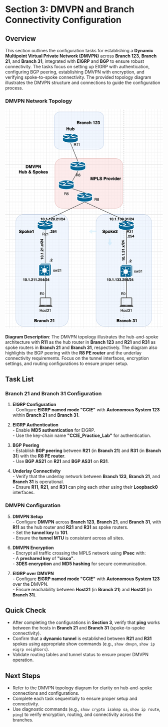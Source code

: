 # Section 3: DMVPN and Branch Connectivity Configuration

## Overview

This section outlines the configuration tasks for establishing a **Dynamic Multipoint Virtual Private Network (DMVPN)** across **Branch 123**, **Branch 21**, and **Branch 31**, integrated with **EIGRP** and **BGP** to ensure robust connectivity. The tasks focus on setting up EIGRP with authentication, configuring BGP peering, establishing DMVPN with encryption, and verifying spoke-to-spoke connectivity. The provided topology diagram illustrates the DMVPN structure and connections to guide the configuration process.

### DMVPN Network Topology

![DMVPN Network Topology](image-4.png "Network topology diagram for DMVPN, showing connections between R11 (hub), R21, and R31 (spokes)")

**Diagram Description**: The DMVPN topology illustrates the hub-and-spoke architecture with **R11** as the hub router in **Branch 123** and **R21** and **R31** as spoke routers in **Branch 21** and **Branch 31**, respectively. The diagram also highlights the BGP peering with the **R8 PE router** and the underlay connectivity requirements. Focus on the tunnel interfaces, encryption settings, and routing configurations to ensure proper setup.

## Task List

### Branch 21 and Branch 31 Configuration

1. **EIGRP Configuration**  
        - Configure **EIGRP named mode "CCIE"** with **Autonomous System 123** within **Branch 21** and **Branch 31**.  

2. **EIGRP Authentication**  
        - Enable **MD5 authentication** for EIGRP.  
        - Use the key-chain name **"CCIE_Practice_Lab"** for authentication.

3. **BGP Peering**  
        - Establish **BGP peering** between **R21** (in **Branch 21**) and **R31** (in **Branch 31**) with the **R8 PE router**.  
        - Use **BGP AS21** on **R21** and **BGP AS31** on **R31**.

4. **Underlay Connectivity**  
        - Verify that the underlay network between **Branch 123**, **Branch 21**, and **Branch 31** is operational.  
        - Ensure **R11**, **R21**, and **R31** can ping each other using their **Loopback0** interfaces.

### DMVPN Configuration

5. **DMVPN Setup**  
        - Configure **DMVPN** across **Branch 123**, **Branch 21**, and **Branch 31**, with **R11** as the hub router and **R21** and **R31** as spoke routers.  
        - Set the **tunnel key** to **101**.  
        - Ensure the **tunnel MTU** is consistent across all sites.

6. **DMVPN Encryption**  
        - Encrypt all traffic crossing the MPLS network using **IPsec** with:  
                - A **preshared key** of **"cisco"**.  
                - **3DES encryption** and **MD5 hashing** for secure communication.

7. **EIGRP over DMVPN**  
        - Configure **EIGRP named mode "CCIE"** with **Autonomous System 123** over the DMVPN.  
        - Ensure reachability between **Host21** (in **Branch 21**) and **Host31** (in **Branch 31**).

## Quick Check

- After completing the configurations in **Section 3**, verify that **ping** works between the hosts in **Branch 21** and **Branch 31** (spoke-to-spoke connectivity).  
- Confirm that a **dynamic tunnel** is established between **R21** and **R31** spokes using appropriate show commands (e.g., `show dmvpn`, `show ip eigrp neighbors`).  
- Validate routing tables and tunnel status to ensure proper DMVPN operation.

## Next Steps

- Refer to the DMVPN topology diagram for clarity on hub-and-spoke connections and configurations.  
- Complete each task sequentially to ensure proper setup and connectivity.  
- Use diagnostic commands (e.g., `show crypto isakmp sa`, `show ip route`, `ping`) to verify encryption, routing, and connectivity across the branches.